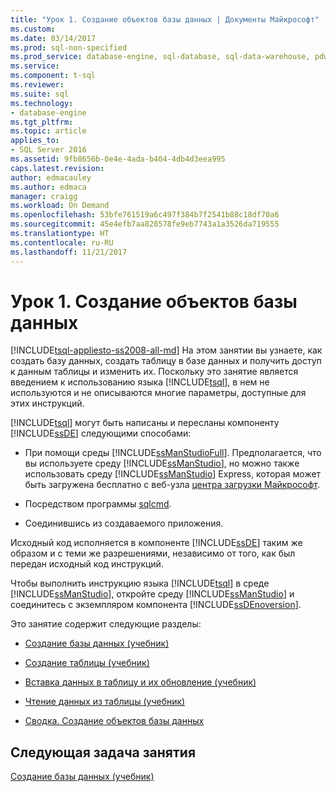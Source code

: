 ```yaml
---
title: "Урок 1. Создание объектов базы данных | Документы Майкрософт"
ms.custom: 
ms.date: 03/14/2017
ms.prod: sql-non-specified
ms.prod_service: database-engine, sql-database, sql-data-warehouse, pdw
ms.service: 
ms.component: t-sql
ms.reviewer: 
ms.suite: sql
ms.technology:
- database-engine
ms.tgt_pltfrm: 
ms.topic: article
applies_to:
- SQL Server 2016
ms.assetid: 9fb8656b-0e4e-4ada-b404-4db4d3eea995
caps.latest.revision: 
author: edmacauley
ms.author: edmaca
manager: craigg
ms.workload: On Demand
ms.openlocfilehash: 53bfe761519a6c497f384b7f2541b88c18df70a6
ms.sourcegitcommit: 45e4efb7aa828578fe9eb7743a1a3526da719555
ms.translationtype: HT
ms.contentlocale: ru-RU
ms.lasthandoff: 11/21/2017
---
```

# <a name="lesson-1-creating-database-objects"></a>Урок 1. Создание объектов базы данных
[!INCLUDE[tsql-appliesto-ss2008-all-md](../includes/tsql-appliesto-ss2008-all-md.md)] На этом занятии вы узнаете, как создать базу данных, создать таблицу в базе данных и получить доступ к данным таблицы и изменить их. Поскольку это занятие является введением к использованию языка [!INCLUDE[tsql](../includes/tsql-md.md)], в нем не используются и не описываются многие параметры, доступные для этих инструкций.  
  
[!INCLUDE[tsql](../includes/tsql-md.md)] могут быть написаны и пересланы компоненту [!INCLUDE[ssDE](../includes/ssde-md.md)] следующими способами:  
  
-   При помощи среды [!INCLUDE[ssManStudioFull](../includes/ssmanstudiofull-md.md)]. Предполагается, что вы используете среду [!INCLUDE[ssManStudio](../includes/ssmanstudio-md.md)], но можно также использовать среду [!INCLUDE[ssManStudio](../includes/ssmanstudio-md.md)] Express, которая может быть загружена бесплатно с веб-узла [центра загрузки Майкрософт](http://go.microsoft.com/fwlink/?linkid=67359).  
  
-   Посредством программы [sqlcmd](../tools/sqlcmd-utility.md).  
  
-   Соединившись из создаваемого приложения.  
  
Исходный код исполняется в компоненте [!INCLUDE[ssDE](../includes/ssde-md.md)] таким же образом и с теми же разрешениями, независимо от того, как был передан исходный код инструкций.  
  
Чтобы выполнить инструкцию языка [!INCLUDE[tsql](../includes/tsql-md.md)] в среде [!INCLUDE[ssManStudio](../includes/ssmanstudio-md.md)], откройте среду [!INCLUDE[ssManStudio](../includes/ssmanstudio-md.md)] и соединитесь с экземпляром компонента [!INCLUDE[ssDEnoversion](../includes/ssdenoversion-md.md)].  
  
Это занятие содержит следующие разделы:  
  
-   [Создание базы данных (учебник)](../t-sql/lesson-1-1-creating-a-database.md)  
  
-   [Создание таблицы (учебник)](../t-sql/lesson-1-2-creating-a-table.md)  
  
-   [Вставка данных в таблицу и их обновление (учебник)](../t-sql/lesson-1-3-inserting-and-updating-data-in-a-table.md)  
  
-   [Чтение данных из таблицы (учебник)](../t-sql/lesson-1-4-reading-the-data-in-a-table.md)  
  
-   [Сводка. Создание объектов базы данных](../t-sql/lesson-1-5-summary-creating-database-objects.md)  
  
## <a name="next-task-in-lesson"></a>Следующая задача занятия  
[Создание базы данных (учебник)](../t-sql/lesson-1-1-creating-a-database.md)  
  
  
  
